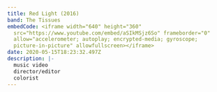 ```yaml
---
title: Red Light (2016)
band: The Tissues
embedCode: <iframe width="640" height="360"
  src="https://www.youtube.com/embed/aSIkMSjz6So" frameborder="0"
  allow="accelerometer; autoplay; encrypted-media; gyroscope;
  picture-in-picture" allowfullscreen></iframe>
date: 2020-05-15T18:23:32.497Z
description: |-
  music video
  director/editor
  colorist
---
```


